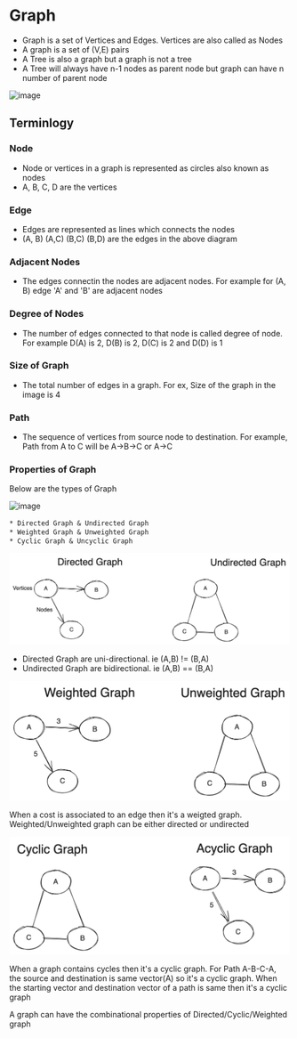 # Graph
* Graph is a set of Vertices and Edges. Vertices are also called as Nodes
* A graph is a set of (V,E) pairs
* A Tree is also a graph but a graph is not a tree
* A Tree will always have n-1 nodes as parent node but graph can have n number of parent node

![image](https://github.com/balajivijayan/interview-prep/assets/11041004/8cf5c4bb-4c03-41f4-b7e8-cdbc926e5fb7)

## Terminlogy

### Node
* Node or vertices in a graph is represented as circles also known as nodes
* A, B, C, D are the vertices

### Edge
* Edges are represented as lines which connects the nodes
* (A, B) (A,C) (B,C) (B,D) are the edges in the above diagram

### Adjacent Nodes
* The edges connectin the nodes are adjacent nodes. For example for (A, B) edge 'A' and 'B' are adjacent nodes

### Degree of Nodes
* The number of edges connected to that node is called degree of node. For example D(A) is 2, D(B) is 2, D(C) is 2 and D(D) is 1

### Size of Graph
* The total number of edges in a graph. For ex, Size of the graph in the image is 4

### Path
* The sequence of vertices from source node to destination. For example, Path from A to C will be A->B->C or A->C

### Properties of Graph
Below are the types of Graph

![image](https://github.com/balajivijayan/interview-prep/assets/11041004/557e7261-ad4f-4cea-bff7-4a24136c695a)

    * Directed Graph & Undirected Graph
    * Weighted Graph & Unweighted Graph
    * Cyclic Graph & Uncyclic Graph

![Alt text](image-1.png)

* Directed Graph are uni-directional. ie (A,B) != (B,A)
* Undirected Graph are bidirectional. ie (A,B) == (B,A)

![Alt text](image-2.png)

When a cost is associated to an edge then it's a weigted graph. Weighted/Unweighted graph can be either directed or undirected

![Alt text](image-3.png)

When a graph contains cycles then it's a cyclic graph. For Path A-B-C-A, the source and destination is same vector(A) so it's a cyclic graph. When the starting vector and destination vector of a path is same then it's a cyclic graph

A graph can have the combinational properties of Directed/Cyclic/Weighted graph
